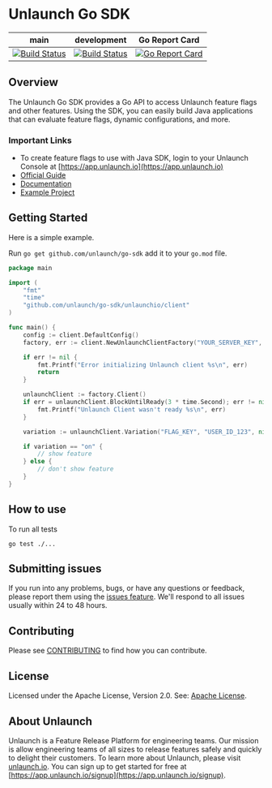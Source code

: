 # Unlaunch Go SDK

| main                                                                                                                | development                                                                                                                | Go Report Card |
|---------------------------------------------------------------------------------------------------------------------|----------------------------------------------------------------------------------------------------------------------------|----------------|
| [![Build Status](https://travis-ci.com/unlaunch/go-sdk.svg?branch=main)](https://travis-ci.com/unlaunch/go-sdk)| [![Build Status](https://travis-ci.com/unlaunch/go-sdk.svg?branch=development)](https://travis-ci.com/unlaunch/go-sdk) | [![Go Report Card](https://goreportcard.com/badge/github.com/unlaunch/go-sdk)](https://goreportcard.com/report/github.com/unlaunch/go-sdk) |

## Overview
The Unlaunch Go SDK provides a Go API to access Unlaunch feature flags and other features. 
Using the SDK, you can easily build Java applications that can evaluate feature flags, dynamic configurations, and more.

### Important Links

- To create feature flags to use with Java SDK, login to your Unlaunch Console at [https://app.unlaunch.io](https://app.unlaunch.io)
- [Official Guide](https://docs.unlaunch.io/docs/sdks/go-sdk)
- [Documentation](https://pkg.go.dev/github.com/unlaunch/go-sdk#section-documentation)
- [Example Project](https://github.com/unlaunch/hello-go)

## Getting Started
Here is a simple example.

Run `go get github.com/unlaunch/go-sdk` add it to your `go.mod` file.

```go
package main

import (
	"fmt"
	"time"
	"github.com/unlaunch/go-sdk/unlaunchio/client"
)

func main() {
	config := client.DefaultConfig()
	factory, err := client.NewUnlaunchClientFactory("YOUR_SERVER_KEY", config)

	if err != nil {
		fmt.Printf("Error initializing Unlaunch client %s\n", err)
		return
	}

	unlaunchClient := factory.Client()
	if err = unlaunchClient.BlockUntilReady(3 * time.Second); err != nil {
		fmt.Printf("Unlaunch Client wasn't ready %s\n", err)
	}

	variation := unlaunchClient.Variation("FLAG_KEY", "USER_ID_123", nil)

	if variation == "on" {
		// show feature
	} else {
		// don't show feature
	}
}
```
## How to use

To run all tests

```shell
go test ./...
```

## Submitting issues
If you run into any problems, bugs, or have any questions or feedback, please report them using the [issues feature](https://github.com/unlaunch/go-sdk/issues). We'll respond to all issues usually within 24 to 48 hours.

## Contributing
Please see [CONTRIBUTING](CONTRIBUTING.md) to find how you can contribute.

## License
Licensed under the Apache License, Version 2.0. See: [Apache License](LICENSE.md).

## About Unlaunch
Unlaunch is a Feature Release Platform for engineering teams. Our mission is allow engineering teams of all
sizes to release features safely and quickly to delight their customers. To learn more about Unlaunch, please visit
[unlaunch.io](https://unlaunch.io). You can sign up to get started for free at [https://app.unlaunch.io/signup](https://app.unlaunch.io/signup).